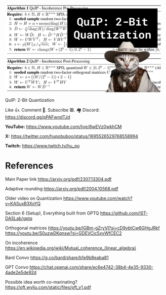 ![](thumbnails/27.08.2023.png)

QuIP: 2-Bit Quantization

Like 👍. Comment 💬. Subscribe 🟥.
🏘 Discord: https://discord.gg/pPAFwndTJd

**YouTube:** https://www.youtube.com/live/6wEVz0wkhCM

**X:** https://twitter.com/hupobuboo/status/1695526529768558994

**Twitch:** https://www.twitch.tv/hu_po

# References

Main Paper link
https://arxiv.org/pdf/2307.13304.pdf

Adaptive rounding
https://arxiv.org/pdf/2004.10568.pdf

Older video on Quantization
https://www.youtube.com/watch?v=KASuxB3XoYQ

Section 6 (Setup), Everything built from GPTQ
https://github.com/IST-DASLab/gptq

Orthogonal matrices
https://youtu.be/IGBm-gZryVI?si=cD9vbtCw6GHgJRkf
https://youtu.be/S0uzwDKqnsw?si=GDEVCic5xyWfCEC2

On incoherence
https://en.wikipedia.org/wiki/Mutual_coherence_(linear_algebra)

Bard Convo
https://g.co/bard/share/b1e9b8eaba81

GPT Convo
https://chat.openai.com/share/ec6e4742-38b4-4e35-9330-4ade2e5de92d

Possible idea worth co-marinating?
https://oft.wyliu.com/static/files/oft_v1.pdf


